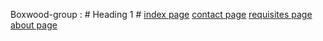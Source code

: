 Boxwood-group :  # Heading 1 #
[index page](https://lilkost.github.io/boxwood-group/verstka/)
[contact page](https://lilkost.github.io/boxwood-group/verstka/contact.html)
[requisites page](https://lilkost.github.io/boxwood-group/verstka/requisites.html)
[about page](https://lilkost.github.io/boxwood-group/verstka/about.html)
